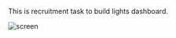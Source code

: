 This is recruitment task to build lights dashboard.


![screen](https://user-images.githubusercontent.com/12851999/232041983-328f993a-630e-4c16-bfb8-eb8cdbac5934.png)
